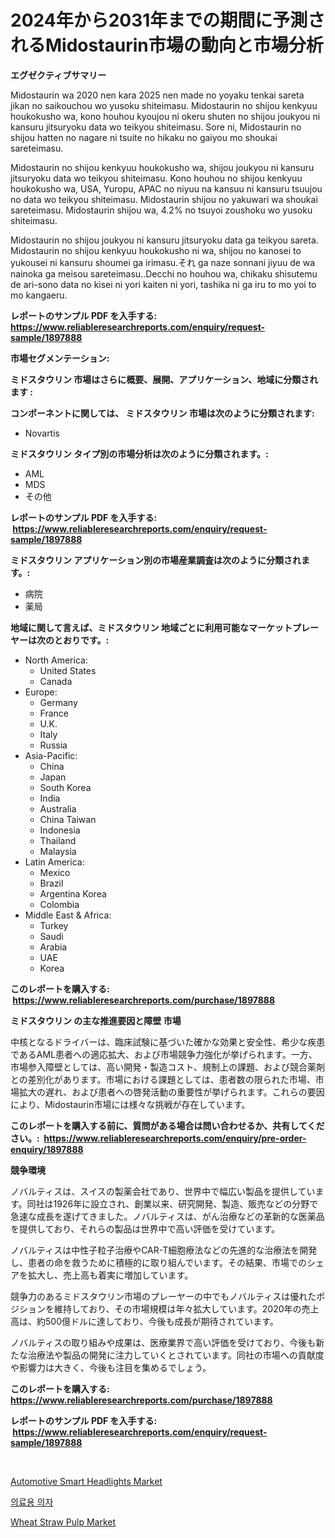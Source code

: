 <p><h1>2024年から2031年までの期間に予測されるMidostaurin市場の動向と市場分析</h1></p><p><strong>エグゼクティブサマリー</strong></p>
<p><p>Midostaurin wa 2020 nen kara 2025 nen made no yoyaku tenkai sareta jikan no saikouchou wo yusoku shiteimasu. Midostaurin no shijou kenkyuu houkokusho wa, kono houhou kyoujou ni okeru shuten no shijou joukyou ni kansuru jitsuryoku data wo teikyou shiteimasu. Sore ni, Midostaurin no shijou hatten no nagare ni tsuite no hikaku no gaiyou mo shoukai sareteimasu.</p><p>Midostaurin no shijou kenkyuu houkokusho wa, shijou joukyou ni kansuru jitsuryoku data wo teikyou shiteimasu. Kono houhou no shijou kenkyuu houkokusho wa, USA, Yuropu, APAC no niyuu na kansuu ni kansuru tsuujou no data wo teikyou shiteimasu. Midostaurin shijou no yakuwari wa shoukai sareteimasu. Midostaurin shijou wa, 4.2% no tsuyoi zoushoku wo yusoku shiteimasu.</p><p>Midostaurin no shijou joukyou ni kansuru jitsuryoku data ga teikyou sareta. Midostaurin no shijou kenkyuu houkokusho ni wa, shijou no kanosei to yukousei ni kansuru shoumei ga irimasu.それ ga naze sonnani jiyuu de wa nainoka ga meisou sareteimasu..Decchi no houhou wa, chikaku shisutemu de ari-sono data no kisei ni yori kaiten ni yori, tashika ni ga iru to mo yoi to mo kangaeru.</p></p>
<p><strong>レポートのサンプル PDF を入手する: <a href="https://www.reliableresearchreports.com/enquiry/request-sample/1897888">https://www.reliableresearchreports.com/enquiry/request-sample/1897888</a></strong></p>
<p><strong>市場セグメンテーション:</strong></p>
<p><strong> ミドスタウリン 市場はさらに概要、展開、アプリケーション、地域に分類されます :</strong></p>
<p><strong>コンポーネントに関しては、 ミドスタウリン 市場は次のように分類されます: &nbsp;</strong></p>
<p><ul><li>Novartis</li></ul></p>
<p><strong> ミドスタウリン タイプ別の市場分析は次のように分類されます。:</strong></p>
<p><ul><li>AML</li><li>MDS</li><li>その他</li></ul></p>
<p><strong>レポートのサンプル PDF を入手する: &nbsp;<a href="https://www.reliableresearchreports.com/enquiry/request-sample/1897888">https://www.reliableresearchreports.com/enquiry/request-sample/1897888</a></strong></p>
<p><strong> ミドスタウリン アプリケーション別の市場産業調査は次のように分類されます。:</strong></p>
<p><ul><li>病院</li><li>薬局</li></ul></p>
<p><strong>地域に関して言えば、ミドスタウリン 地域ごとに利用可能なマーケットプレーヤーは次のとおりです。:</strong></p>
<p><ul>
    <li>
        North America:
        <ul>
            <li>United States</li>
            <li>Canada</li>
        </ul>
    </li>
    <li>
        Europe:
        <ul>
            <li>Germany</li>
            <li>France</li>
            <li>U.K.</li>
            <li>Italy</li>
            <li>Russia</li>
        </ul>
    </li>
    <li>
        Asia-Pacific:
        <ul>
            <li>China</li>
            <li>Japan</li>
            <li>South Korea</li>
            <li>India</li>
            <li>Australia</li>
            <li>China Taiwan</li>
            <li>Indonesia</li>
            <li>Thailand</li>
            <li>Malaysia</li>
        </ul>
    </li>
    <li>
        Latin America:
        <ul>
            <li>Mexico</li>
            <li>Brazil</li>
            <li>Argentina Korea</li>
            <li>Colombia</li>
        </ul>
    </li>
    <li>
        Middle East & Africa:
        <ul>
            <li>Turkey</li>
            <li>Saudi</li>
            <li>Arabia</li>
            <li>UAE</li>
            <li>Korea</li>
        </ul>
    </li>
    </ul></p>
<p><strong>このレポートを購入する: &nbsp;<a href="https://www.reliableresearchreports.com/purchase/1897888">https://www.reliableresearchreports.com/purchase/1897888</a></strong></p>
<p><strong>ミドスタウリン の主な推進要因と障壁 市場</strong></p>
<p><p>中核となるドライバーは、臨床試験に基づいた確かな効果と安全性、希少な疾患であるAML患者への適応拡大、および市場競争力強化が挙げられます。一方、市場参入障壁としては、高い開発・製造コスト、規制上の課題、および競合薬剤との差別化があります。市場における課題としては、患者数の限られた市場、市場拡大の遅れ、および患者への啓発活動の重要性が挙げられます。これらの要因により、Midostaurin市場には様々な挑戦が存在しています。</p></p>
<p><strong>このレポートを購入する前に、質問がある場合は問い合わせるか、共有してください。:&nbsp; <a href="https://www.reliableresearchreports.com/enquiry/pre-order-enquiry/1897888">https://www.reliableresearchreports.com/enquiry/pre-order-enquiry/1897888</a></strong></p>
<p><strong>競争環境</strong></p>
<p><p>ノバルティスは、スイスの製薬会社であり、世界中で幅広い製品を提供しています。同社は1926年に設立され、創業以来、研究開発、製造、販売などの分野で急速な成長を遂げてきました。ノバルティスは、がん治療などの革新的な医薬品を提供しており、それらの製品は世界中で高い評価を受けています。</p><p>ノバルティスは中性子粒子治療やCAR-T細胞療法などの先進的な治療法を開発し、患者の命を救うために積極的に取り組んでいます。その結果、市場でのシェアを拡大し、売上高も着実に増加しています。</p><p>競争力のあるミドスタウリン市場のプレーヤーの中でもノバルティスは優れたポジションを維持しており、その市場規模は年々拡大しています。2020年の売上高は、約500億ドルに達しており、今後も成長が期待されています。</p><p>ノバルティスの取り組みや成果は、医療業界で高い評価を受けており、今後も新たな治療法や製品の開発に注力していくとされています。同社の市場への貢献度や影響力は大きく、今後も注目を集めるでしょう。</p></p>
<p><strong>このレポートを購入する: &nbsp; <a href="https://www.reliableresearchreports.com/purchase/1897888">https://www.reliableresearchreports.com/purchase/1897888</a></strong></p>
<p><strong>レポートのサンプル PDF を入手する: &nbsp;<a href="https://www.reliableresearchreports.com/enquiry/request-sample/1897888">https://www.reliableresearchreports.com/enquiry/request-sample/1897888</a></strong><strong></strong></p>
<p>&nbsp;</p>
<p><p><a href="https://five-trouble-98a.notion.site/Automotive-Smart-Headlights-Market-Analysis-and-Market-Size-Global-Industry-Overview-Market-Segmen-b1c5c9362198422bac3d7d7c105f4ce0">Automotive Smart Headlights Market</a></p><p><a href="https://medium.com/@dewayneber2023/%EC%9D%98%EB%A3%8C-%EC%9D%98%EC%9E%90-%EC%8B%9C%EC%9E%A5-%EC%A1%B0%EC%82%AC-%EB%B3%B4%EA%B3%A0%EC%84%9C-2024%EB%85%84%EB%B6%80%ED%84%B0-2031%EB%85%84%EA%B9%8C%EC%A7%80%EC%9D%98-%EC%9D%B4%EB%A0%A5-%EB%B0%8F-%EC%98%88%EC%B8%A1-d3eef65ce33c">의료용 의자</a></p><p><a href="https://github.com/Sarissaschmalingtr6fz2739/Market-Research-Report-List-1/blob/main/wheat-straw-pulp-market.md">Wheat Straw Pulp Market</a></p></p>